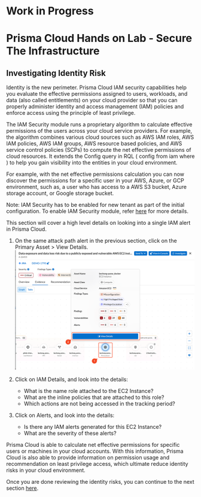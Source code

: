 # Work in Progress
# Prisma Cloud Hands on Lab - Secure The Infrastructure
## Investigating Identity Risk

Identity is the new perimeter. Prisma Cloud IAM security capabilities help you evaluate the effective permissions assigned to users, workloads, and data (also called entitlements) on your cloud provider so that you can properly administer identity and access management (IAM) policies and enforce access using the principle of least privilege.

The IAM Security module runs a proprietary algorithm to calculate effective permissions of the users across your cloud service providers. For example, the algorithm combines various cloud sources such as AWS IAM roles, AWS IAM policies, AWS IAM groups, AWS resource based policies, and AWS service control policies (SCPs) to compute the net effective permissions of cloud resources. It extends the Config query in RQL ( config from iam where ) to help you gain visibility into the entities in your cloud environment.

For example, with the net effective permissions calculation you can now discover the permissions for a specific user in your AWS, Azure, or GCP environment, such as, a user who has access to a AWS S3 bucket, Azure storage account, or Google storage bucket.

Note: IAM Security has to be enabled for new tenant as part of the initial configuration. To enable IAM Security module, refer [here](https://docs.prismacloud.io/en/classic/cspm-admin-guide/prisma-cloud-iam-security/enable-iam-security) for more details.

This section will cover a high level details on looking into a single IAM alert in Prisma Cloud.

1. On the same attack path alert in the previous section, click on the Primary Asset > View Details.
![alt text](/resources/pc-identityalert-1.png?raw=true)

2. Click on IAM Details, and look into the details:
    * What is the name role attached to the EC2 Instance?
    * What are the inline policies that are attached to this role?
    * Which actions are not being accessed in the tracking period?

3. Click on Alerts, and look into the details:
    * Is there any IAM alerts generated for this EC2 Instance?
    * What are the severity of these alerts?

Prisma Cloud is able to calculate net effective permissions for specific users or machines in your cloud accounts. With this information, Prisma Cloud is also able to provide information on permission usage and recommendation on least privilege access, which ultimate reduce identity risks in your cloud environment.

Once you are done reviewing the identity risks, you can continue to the next section [here](/B04-IaCSecurity.md).